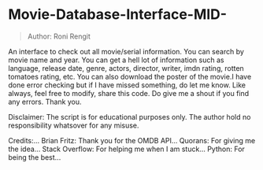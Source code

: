 # Movie-Database-Interface-MID-

> Author: Roni Rengit

An interface to check out all movie/serial information. You can search by movie name and year. You can get a hell lot of information
such as language, release date, genre, actors, director, writer, imdn rating, rotten tomatoes rating, etc. You can also download
the poster of the movie.I have done error checking but if I have missed something, do let me know. 
Like always, feel free to modify, share this code. Do give me a shout if you find any errors. Thank you.

Disclaimer: The script is for educational purposes only. The author hold no responsibility whatsover for any misuse.

Credits:...
Brian Fritz: Thank you for the OMDB API...
Quorans: For giving me the idea...
Stack Overflow: For helping me when I am stuck...
Python: For being the best...


